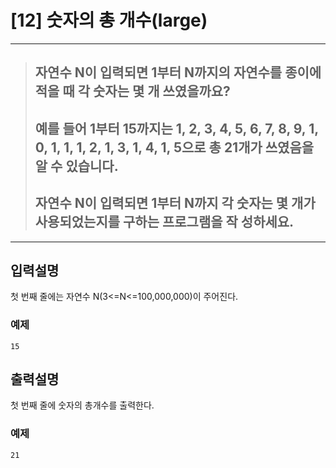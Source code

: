 
# [12] 숫자의 총 개수(large)
---

> ## 자연수 N이 입력되면 1부터 N까지의 자연수를 종이에 적을 때 각 숫자는 몇 개 쓰였을까요? 
> ## 예를 들어 1부터 15까지는 1, 2, 3, 4, 5, 6, 7, 8, 9, 1, 0, 1, 1, 1, 2, 1, 3, 1, 4, 1, 5으로 총 21개가 쓰였음을 알 수 있습니다.
> ## 자연수 N이 입력되면 1부터 N까지 각 숫자는 몇 개가 사용되었는지를 구하는 프로그램을 작 성하세요.

---

## 입력설명
첫 번째 줄에는 자연수 N(3<=N<=100,000,000)이 주어진다.

### 예제
```
15
```

## 출력설명
첫 번째 줄에 숫자의 총개수를 출력한다.

### 예제

```
21
```


